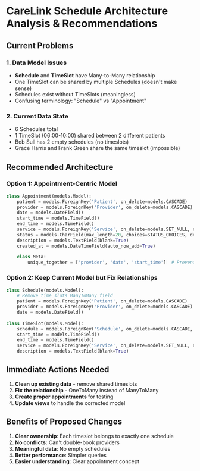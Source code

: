 # CareLink Schedule Architecture Analysis & Recommendations

## Current Problems

### 1. Data Model Issues
- **Schedule** and **TimeSlot** have Many-to-Many relationship
- One TimeSlot can be shared by multiple Schedules (doesn't make sense)
- Schedules exist without TimeSlots (meaningless)
- Confusing terminology: "Schedule" vs "Appointment"

### 2. Current Data State
- 6 Schedules total
- 1 TimeSlot (06:00-10:00) shared between 2 different patients
- Bob Sull has 2 empty schedules (no timeslots)
- Grace Harris and Frank Green share the same timeslot (impossible)

## Recommended Architecture

### Option 1: Appointment-Centric Model
```python
class Appointment(models.Model):
    patient = models.ForeignKey('Patient', on_delete=models.CASCADE)
    provider = models.ForeignKey('Provider', on_delete=models.CASCADE)
    date = models.DateField()
    start_time = models.TimeField()
    end_time = models.TimeField()
    service = models.ForeignKey('Service', on_delete=models.SET_NULL, null=True)
    status = models.CharField(max_length=20, choices=STATUS_CHOICES, default='scheduled')
    description = models.TextField(blank=True)
    created_at = models.DateTimeField(auto_now_add=True)
    
    class Meta:
        unique_together = ['provider', 'date', 'start_time']  # Prevent double-booking
```

### Option 2: Keep Current Model but Fix Relationships
```python
class Schedule(models.Model):
    # Remove time_slots ManyToMany field
    patient = models.ForeignKey('Patient', on_delete=models.CASCADE)
    provider = models.ForeignKey('Provider', on_delete=models.CASCADE)
    date = models.DateField()
    
class TimeSlot(models.Model):
    schedule = models.ForeignKey('Schedule', on_delete=models.CASCADE, related_name='timeslots')  # ForeignKey instead of ManyToMany
    start_time = models.TimeField()
    end_time = models.TimeField()
    service = models.ForeignKey('Service', on_delete=models.SET_NULL, null=True)
    description = models.TextField(blank=True)
```

## Immediate Actions Needed

1. **Clean up existing data** - remove shared timeslots
2. **Fix the relationship** - OneToMany instead of ManyToMany
3. **Create proper appointments** for testing
4. **Update views** to handle the corrected model

## Benefits of Proposed Changes

1. **Clear ownership**: Each timeslot belongs to exactly one schedule
2. **No conflicts**: Can't double-book providers
3. **Meaningful data**: No empty schedules
4. **Better performance**: Simpler queries
5. **Easier understanding**: Clear appointment concept
